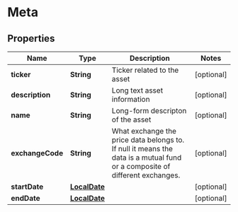 
# Meta

## Properties
Name | Type | Description | Notes
------------ | ------------- | ------------- | -------------
**ticker** | **String** | Ticker related to the asset |  [optional]
**description** | **String** | Long text asset information |  [optional]
**name** | **String** | Long-form descripton of the asset |  [optional]
**exchangeCode** | **String** | What exchange the price data belongs to. If null it means the data is a mutual fund or a composite of different exchanges. |  [optional]
**startDate** | [**LocalDate**](LocalDate.md) |  |  [optional]
**endDate** | [**LocalDate**](LocalDate.md) |  |  [optional]



